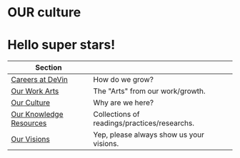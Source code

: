 # OUR culture

# Hello super stars! 

<!-- prettier-ignore-start -->
<!-- start_toc -->
| Section |  |
|--|--|
| [Careers at DeVin](/careers#readme) | How do we grow? |
| [Our Work Arts](/work-arts/#readme) | The "Arts" from our work/growth. |
| [Our Culture](/culture#readme) | Why are we here? |
| [Our Knowledge Resources](/resources#readme) | Collections of readings/practices/researchs. |
| [Our Visions](/plans#readme) | Yep, please always show us your visions. |
<!-- end_toc -->
<!-- prettier-ignore-end -->
